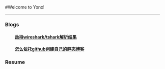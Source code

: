 #Welcome to Yonx!


---


### Blogs

#### &emsp;&emsp; [劫持wireshark/tshark解析结果](/blog/articles/wireshark_tshark_hijack.html)
#### &emsp;&emsp; [怎么依托github创建自己的静态博客](/blog/articles/build_blog_from_gitbub_to_host.html)



### Resume


